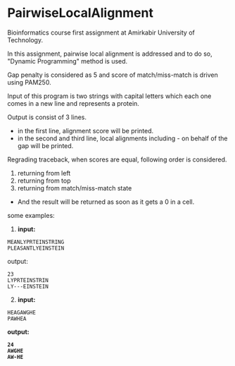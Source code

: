 # PairwiseLocalAlignment

Bioinformatics course first assignment at Amirkabir University of Technology.

In this assignment, pairwise local alignment is addressed and to do so, "Dynamic Programming" method is used.

Gap penalty is considered as 5 and score of match/miss-match is driven using PAM250.

Input of this program is two strings with capital letters which each one comes in a new line and represents a protein.

Output is consist of 3 lines.<br>
* in the first line, alignment score will be printed.
* in the second and third line, local alignments including - on behalf of the gap will be printed.

Regrading traceback, when scores are equal, following order is considered.
1. returning from left
2. returning from top
3. returning from match/miss-match state

* And the result will be returned as soon as it gets a 0 in a cell.

some examples:
1. <b>input:</b>
```
MEANLYPRTEINSTRING
PLEASANTLYEINSTEIN
```

output:
```
23
LYPRTEINSTRIN
LY---EINSTEIN
```
   

2. <b>input:</b>
```
HEAGAWGHE
PAWHEA
```

<b>output:
```
24
AWGHE
AW-HE
```
